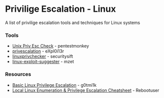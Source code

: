 # Privilige Escalation - Linux

A list of privilige escalation tools and techniques for Linux systems

### Tools

* [Unix Priv Esc Check](http://pentestmonkey.net/tools/audit/unix-privesc-check) - pentestmonkey
* [privescalation](https://github.com/expl0i13r/privescalation/blob/master/privescalation.sh) - eXpl0i13r
* [linuxprivchecker](http://www.securitysift.com/download/linuxprivchecker.py) - securitysift
* [linux-exploit-suggester](https://github.com/mzet-/linux-exploit-suggester) - mzet

### Resources

* [Basic Linux Privilege Escalation](https://blog.g0tmi1k.com/2011/08/basic-linux-privilege-escalation/) - g0tmi1k
* [Local Linux Enumeration & Privilege Escalation Cheatsheet](https://www.rebootuser.com/?p=1623) - Rebootuser

